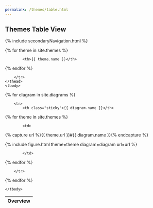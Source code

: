 ```yaml
---
permalink: /themes/table.html
---
```

## Themes Table View

{% include secondaryNavigation.html %}

<table class="image-gallery">
    <thead class="sticky">
        <tr>
            <th>Overview</th>

{% for theme in site.themes %}

            <th>{{ theme.name }}</th>

{% endfor %}

        </tr>
    </thead>
    <tbody>

{% for diagram in site.diagrams %}

        <tr>
            <th class="sticky">{{ diagram.name }}</th>

{% for theme in site.themes %}

            <td>

{% capture url %}{{ theme.url }}#{{ diagram.name }}{% endcapture %}

{% include figure.html theme=theme diagram=diagram url=url %}

            </td>

{% endfor %}

        </tr>

{% endfor %}

    </tbody>
</table>
